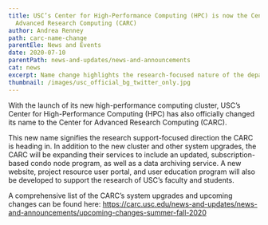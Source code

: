 ```yaml
---
title: USC’s Center for High-Performance Computing (HPC) is now the Center for
  Advanced Research Computing (CARC)
author: Andrea Renney
path: carc-name-change
parentEle: News and Events
date: 2020-07-10
parentPath: news-and-updates/news-and-announcements
cat: news
excerpt: Name change highlights the research-focused nature of the department
thumbnail: /images/usc_official_bg_twitter_only.jpg
---
```

With the launch of its new high-performance computing cluster, USC’s Center for High-Performance Computing (HPC) has also officially changed its name to the Center for Advanced Research Computing (CARC).

This new name signifies the research support-focused direction the CARC is heading in. In addition to the new cluster and other system upgrades, the CARC will be expanding their services to include an updated, subscription-based condo node program, as well as a data archiving service. A new website, project resource user portal, and user education program will also be developed to support the research of USC’s faculty and students.

A comprehensive list of the CARC’s system upgrades and upcoming changes can be found here: <https://carc.usc.edu/news-and-updates/news-and-announcements/upcoming-changes-summer-fall-2020>
